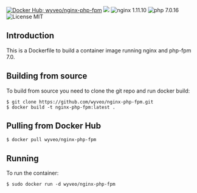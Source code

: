 [![Docker Hub; wyveo/nginx-php-fpm](https://img.shields.io/badge/docker%20hub-wyveo%2Fnginx--php--fpm-blue.svg)](https://hub.docker.com/r/wyveo/nginx-php-fpm/) [![](https://images.microbadger.com/badges/image/wyveo/nginx-php-fpm.svg)](http://microbadger.com/images/wyveo/nginx-php-fpm "Get your own image badge on microbadger.com") ![nginx 1.11.10](https://img.shields.io/badge/nginx-1.11.10-brightgreen.svg) ![php 7.0.16](https://img.shields.io/badge/php--fpm-7.0.16-blue.svg) ![License MIT](https://img.shields.io/badge/license-MIT-blue.svg)
## Introduction
This is a Dockerfile to build a container image running nginx and php-fpm 7.0.
## Building from source
To build from source you need to clone the git repo and run docker build:
```
$ git clone https://github.com/wyveo/nginx-php-fpm.git
$ docker build -t nginx-php-fpm:latest .
```

## Pulling from Docker Hub
```
$ docker pull wyveo/nginx-php-fpm
```

## Running
To run the container:
```
$ sudo docker run -d wyveo/nginx-php-fpm
```
